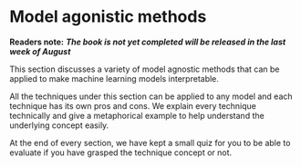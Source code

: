 # Model agonistic methods

**Readers note:** _**The book is not yet completed will be released in the last week of August**_

This section discusses a variety of model agnostic methods that can be applied to make machine learning models interpretable. 

All the techniques under this section can be applied to any model and each technique has its own pros and cons. We explain every technique technically and give a metaphorical example to help understand the underlying concept easily. 

At the end of every section, we have kept a small quiz for you to be able to evaluate if you have grasped the technique concept or not.



